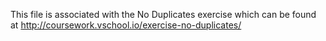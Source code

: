 This file is associated with the No Duplicates exercise which can be found at http://coursework.vschool.io/exercise-no-duplicates/